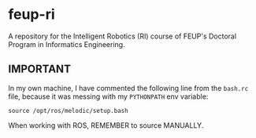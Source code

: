 # feup-ri
A repository for the Intelligent Robotics (RI) course of FEUP's Doctoral Program in Informatics Engineering.

## IMPORTANT

In my own machine, I have commented the following line from the `bash.rc` file, because it was messing with my `PYTHONPATH` env variable:

```
source /opt/ros/melodic/setup.bash 
```

When working with ROS, REMEMBER to source MANUALLY.
